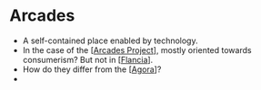 # Arcades
- A self-contained place enabled by technology.
- In the case of the [[Arcades Project]], mostly oriented towards consumerism? But not in [[Flancia]].
- How do they differ from the [[Agora]]?
- 

[//begin]: # "Autogenerated link references for markdown compatibility"
[Arcades Project]: arcades-project.md "Arcades Project"
[Flancia]: flancia.md "Flancia"
[Agora]: agora.md "Agora"
[//end]: # "Autogenerated link references"